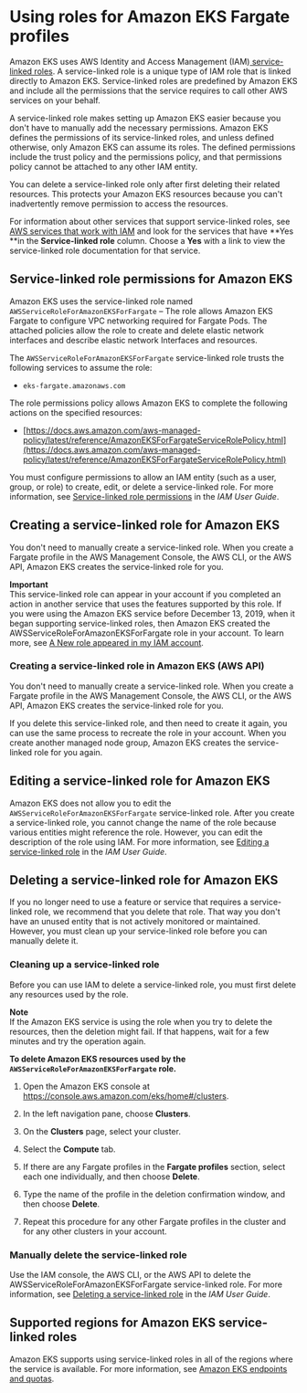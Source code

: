 # Using roles for Amazon EKS Fargate profiles<a name="using-service-linked-roles-eks-fargate"></a>

Amazon EKS uses AWS Identity and Access Management \(IAM\)[ service\-linked roles](https://docs.aws.amazon.com/IAM/latest/UserGuide/id_roles_create-service-linked-role.html)\. A service\-linked role is a unique type of IAM role that is linked directly to Amazon EKS\. Service\-linked roles are predefined by Amazon EKS and include all the permissions that the service requires to call other AWS services on your behalf\. 

A service\-linked role makes setting up Amazon EKS easier because you don't have to manually add the necessary permissions\. Amazon EKS defines the permissions of its service\-linked roles, and unless defined otherwise, only Amazon EKS can assume its roles\. The defined permissions include the trust policy and the permissions policy, and that permissions policy cannot be attached to any other IAM entity\.

You can delete a service\-linked role only after first deleting their related resources\. This protects your Amazon EKS resources because you can't inadvertently remove permission to access the resources\.

For information about other services that support service\-linked roles, see [AWS services that work with IAM](https://docs.aws.amazon.com/IAM/latest/UserGuide/reference_aws-services-that-work-with-iam.html) and look for the services that have **Yes **in the **Service\-linked role** column\. Choose a **Yes** with a link to view the service\-linked role documentation for that service\.

## Service\-linked role permissions for Amazon EKS<a name="service-linked-role-permissions-eks-fargate"></a>

Amazon EKS uses the service\-linked role named `AWSServiceRoleForAmazonEKSForFargate` – The role allows Amazon EKS Fargate to configure VPC networking required for Fargate Pods\. The attached policies allow the role to create and delete elastic network interfaces and describe elastic network Interfaces and resources\.

The `AWSServiceRoleForAmazonEKSForFargate` service\-linked role trusts the following services to assume the role:
+ `eks-fargate.amazonaws.com`

The role permissions policy allows Amazon EKS to complete the following actions on the specified resources:
+ [https://docs.aws.amazon.com/aws-managed-policy/latest/reference/AmazonEKSForFargateServiceRolePolicy.html](https://docs.aws.amazon.com/aws-managed-policy/latest/reference/AmazonEKSForFargateServiceRolePolicy.html)

You must configure permissions to allow an IAM entity \(such as a user, group, or role\) to create, edit, or delete a service\-linked role\. For more information, see [Service\-linked role permissions](https://docs.aws.amazon.com/IAM/latest/UserGuide/using-service-linked-roles.html#service-linked-role-permissions) in the *IAM User Guide*\.

## Creating a service\-linked role for Amazon EKS<a name="create-service-linked-role-eks-fargate"></a>

You don't need to manually create a service\-linked role\. When you create a Fargate profile in the AWS Management Console, the AWS CLI, or the AWS API, Amazon EKS creates the service\-linked role for you\. 

**Important**  
  This service\-linked role can appear in your account if you completed an action in another service that uses the features supported by this role\.  If you were using the Amazon EKS service before December 13, 2019, when it began supporting service\-linked roles, then Amazon EKS created the AWSServiceRoleForAmazonEKSForFargate role in your account\.  To learn more, see [A New role appeared in my IAM account](https://docs.aws.amazon.com/IAM/latest/UserGuide/troubleshoot_roles.html#troubleshoot_roles_new-role-appeared)\.

### Creating a service\-linked role in Amazon EKS \(AWS API\)<a name="create-service-linked-role-service-api-eks-fargate"></a>

You don't need to manually create a service\-linked role\. When you create a Fargate profile in the AWS Management Console, the AWS CLI, or the AWS API, Amazon EKS creates the service\-linked role for you\. 

If you delete this service\-linked role, and then need to create it again, you can use the same process to recreate the role in your account\. When you create another managed node group, Amazon EKS creates the service\-linked role for you again\. 

## Editing a service\-linked role for Amazon EKS<a name="edit-service-linked-role-eks-fargate"></a>

Amazon EKS does not allow you to edit the `AWSServiceRoleForAmazonEKSForFargate` service\-linked role\. After you create a service\-linked role, you cannot change the name of the role because various entities might reference the role\. However, you can edit the description of the role using IAM\. For more information, see [Editing a service\-linked role](https://docs.aws.amazon.com/IAM/latest/UserGuide/using-service-linked-roles.html#edit-service-linked-role) in the *IAM User Guide*\.

## Deleting a service\-linked role for Amazon EKS<a name="delete-service-linked-role-eks-fargate"></a>

If you no longer need to use a feature or service that requires a service\-linked role, we recommend that you delete that role\. That way you don't have an unused entity that is not actively monitored or maintained\. However, you must clean up your service\-linked role before you can manually delete it\.

### Cleaning up a service\-linked role<a name="service-linked-role-review-before-delete-eks-fargate"></a>

Before you can use IAM to delete a service\-linked role, you must first delete any resources used by the role\.

**Note**  
If the Amazon EKS service is using the role when you try to delete the resources, then the deletion might fail\. If that happens, wait for a few minutes and try the operation again\.

**To delete Amazon EKS resources used by the `AWSServiceRoleForAmazonEKSForFargate` role\.**

1. Open the Amazon EKS console at [https://console\.aws\.amazon\.com/eks/home\#/clusters](https://console.aws.amazon.com/eks/home#/clusters)\.

1. In the left navigation pane, choose **Clusters**\.

1. On the **Clusters** page, select your cluster\.

1. Select the **Compute** tab\.

1. If there are any Fargate profiles in the **Fargate profiles** section, select each one individually, and then choose **Delete**\.

1. Type the name of the profile in the deletion confirmation window, and then choose **Delete**\.

1. Repeat this procedure for any other Fargate profiles in the cluster and for any other clusters in your account\.

### Manually delete the service\-linked role<a name="slr-manual-delete-eks-fargate"></a>

Use the IAM console, the AWS CLI, or the AWS API to delete the AWSServiceRoleForAmazonEKSForFargate service\-linked role\. For more information, see [Deleting a service\-linked role](https://docs.aws.amazon.com/IAM/latest/UserGuide/using-service-linked-roles.html#delete-service-linked-role) in the *IAM User Guide*\.

## Supported regions for Amazon EKS service\-linked roles<a name="slr-regions-eks-fargate"></a>

Amazon EKS supports using service\-linked roles in all of the regions where the service is available\. For more information, see [Amazon EKS endpoints and quotas](https://docs.aws.amazon.com/general/latest/gr/eks.html)\.